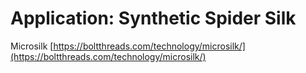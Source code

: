 # Application: Synthetic Spider Silk

Microsilk [https://boltthreads.com/technology/microsilk/](https://boltthreads.com/technology/microsilk/)

